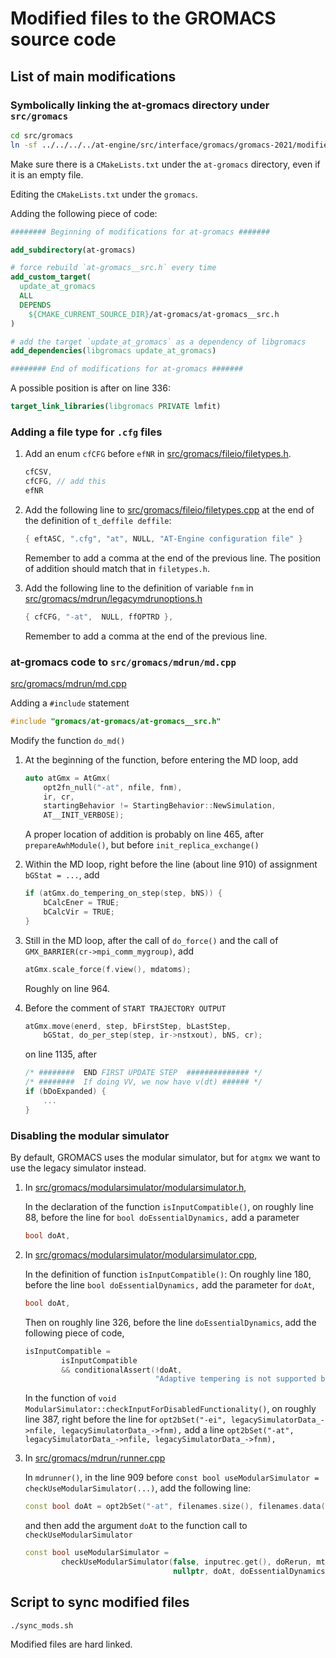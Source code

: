 # Modified files to the GROMACS source code

## List of main modifications

### Symbolically linking the at-gromacs directory under `src/gromacs`

```sh
cd src/gromacs
ln -sf ../../../../at-engine/src/interface/gromacs/gromacs-2021/modified/src/gromacs/at-gromacs
```

Make sure there is a `CMakeLists.txt` under the `at-gromacs` directory,
even if it is an empty file.

Editing the `CMakeLists.txt` under the `gromacs`.

Adding the following piece of code:

```cmake
######## Beginning of modifications for at-gromacs #######

add_subdirectory(at-gromacs)

# force rebuild `at-gromacs__src.h` every time
add_custom_target(
  update_at_gromacs
  ALL
  DEPENDS
    ${CMAKE_CURRENT_SOURCE_DIR}/at-gromacs/at-gromacs__src.h
)

# add the target `update_at_gromacs` as a dependency of libgromacs
add_dependencies(libgromacs update_at_gromacs)

######## End of modifications for at-gromacs #######
```

A possible position is after on line 336:

```cmake
target_link_libraries(libgromacs PRIVATE lmfit)
```

### Adding a file type for `.cfg` files

1. Add an enum `cfCFG` before `efNR` in [src/gromacs/fileio/filetypes.h](src/gromacs/fileio/filetypes.h).

    ```C
    cfCSV,
    cfCFG, // add this
    efNR
    ```

2. Add the following line to [src/gromacs/fileio/filetypes.cpp](src/gromacs/fileio/filetypes.cpp)
   at the end of the definition of `t_deffile deffile`:

    ```C
    { eftASC, ".cfg", "at", NULL, "AT-Engine configuration file" }
    ```

    Remember to add a comma at the end of the previous line.
    The position of addition should match that in `filetypes.h`.

3. Add the following line to the definition of variable `fnm` in [src/gromacs/mdrun/legacymdrunoptions.h](src/gromacs/mdrun/legacymdrunoptions.h)

    ```C
    { cfCFG, "-at",  NULL, ffOPTRD },
    ```

    Remember to add a comma at the end of the previous line.

### at-gromacs code to `src/gromacs/mdrun/md.cpp`

[src/gromacs/mdrun/md.cpp](src/gromacs/mdrun/md.cpp)

Adding a `#include` statement

```C++
#include "gromacs/at-gromacs/at-gromacs__src.h"
```

Modify the function `do_md()`

1. At the beginning of the function, before entering the MD loop, add

    ```C
    auto atGmx = AtGmx(
        opt2fn_null("-at", nfile, fnm),
        ir, cr,
        startingBehavior != StartingBehavior::NewSimulation,
        AT__INIT_VERBOSE);
    ```

    A proper location of addition is probably on line 465, after `prepareAwhModule()`, but before `init_replica_exchange()`

2. Within the MD loop, right before the line (about line 910) of assignment `bGStat = ...`, add

    ```C
    if (atGmx.do_tempering_on_step(step, bNS)) {
        bCalcEner = TRUE;
        bCalcVir = TRUE;
    }
    ```

3. Still in the MD loop, after the call of `do_force()` and the call of `GMX_BARRIER(cr->mpi_comm_mygroup)`, add

    ```C
    atGmx.scale_force(f.view(), mdatoms);
    ```

    Roughly on line 964.

4. Before the comment of `START TRAJECTORY OUTPUT`

    ```C
    atGmx.move(enerd, step, bFirstStep, bLastStep,
        bGStat, do_per_step(step, ir->nstxout), bNS, cr);
    ```

    on line 1135, after

    ```C++
    /* ########  END FIRST UPDATE STEP  ############## */
    /* ########  If doing VV, we now have v(dt) ###### */
    if (bDoExpanded) {
        ...
    }
    ```

### Disabling the modular simulator

By default, GROMACS uses the modular simulator,
but for `atgmx` we want to use the legacy simulator instead.

1. In [src/gromacs/modularsimulator/modularsimulator.h](src/gromacs/modularsimulator/modularsimulator.h),

    In the declaration of the function `isInputCompatible()`, on roughly line 88,
    before the line for `bool doEssentialDynamics,`
    add a parameter

    ```C++
    bool doAt,
    ```

2. In [src/gromacs/modularsimulator/modularsimulator.cpp](src/gromacs/modularsimulator/modularsimulator.cpp),

    In the definition of function `isInputCompatible()`:
    On roughly line 180, before the line `bool doEssentialDynamics,`
    add the parameter for `doAt`,

    ```C++
    bool doAt,
    ```

    Then on roughly line 326, before the line `doEssentialDynamics`,
    add the following piece of code,

    ```C++
    isInputCompatible =
            isInputCompatible
            && conditionalAssert(!doAt,
                                 "Adaptive tempering is not supported by the modular simulator.");
    ```

    In the function of `void ModularSimulator::checkInputForDisabledFunctionality()`,
    on roughly line 387, right before the line for
    `opt2bSet("-ei", legacySimulatorData_->nfile, legacySimulatorData_->fnm),`
    add a line
    `opt2bSet("-at", legacySimulatorData_->nfile, legacySimulatorData_->fnm),`

3. In [src/gromacs/mdrun/runner.cpp](src/gromacs/mdrun/runner.cpp)

    In `mdrunner()`, in the line 909 before
    `const bool useModularSimulator = checkUseModularSimulator(...)`,
    add the following line:

    ```C++
    const bool doAt = opt2bSet("-at", filenames.size(), filenames.data());
    ```

    and then add the argument `doAt` to the function call to `checkUseModularSimulator`

    ```C++
    const bool useModularSimulator =
            checkUseModularSimulator(false, inputrec.get(), doRerun, mtop, ms, replExParams,
                                     nullptr, doAt, doEssentialDynamics, membedHolder.doMembed());
    ```

## Script to sync modified files

```sh
./sync_mods.sh
```

Modified files are hard linked.
